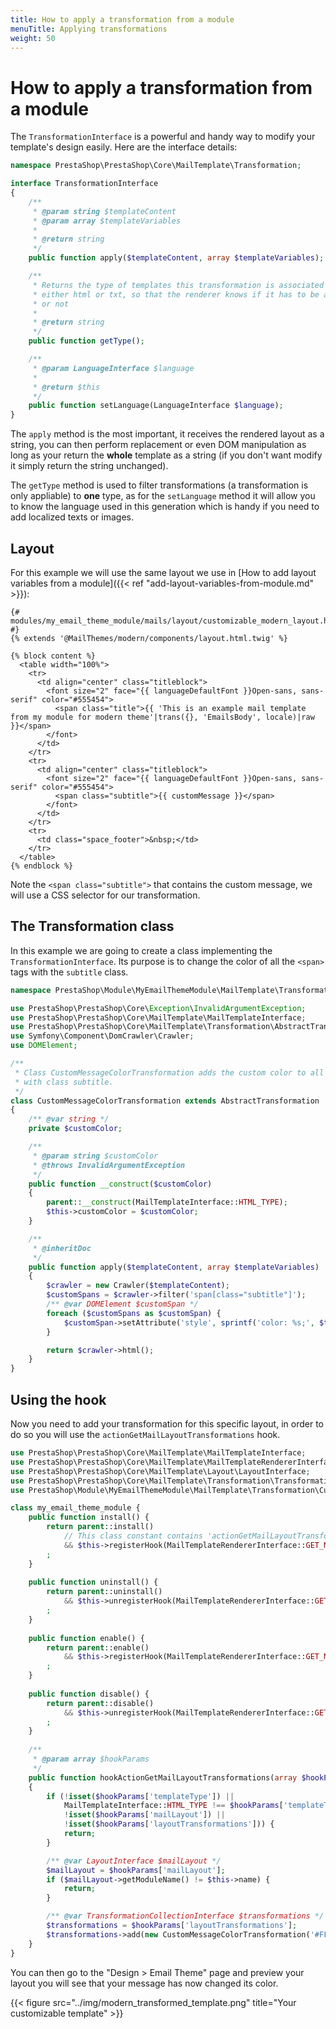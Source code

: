 ```yaml
---
title: How to apply a transformation from a module
menuTitle: Applying transformations
weight: 50
---
```


# How to apply a transformation from a module

The `TransformationInterface` is a powerful and handy way to modify your template's design easily.
Here are the interface details:

```php
namespace PrestaShop\PrestaShop\Core\MailTemplate\Transformation;

interface TransformationInterface
{
    /**
     * @param string $templateContent
     * @param array $templateVariables
     *
     * @return string
     */
    public function apply($templateContent, array $templateVariables);

    /**
     * Returns the type of templates this transformation is associated with,
     * either html or txt, so that the renderer knows if it has to be applied
     * or not
     *
     * @return string
     */
    public function getType();

    /**
     * @param LanguageInterface $language
     *
     * @return $this
     */
    public function setLanguage(LanguageInterface $language);
}
```

The `apply` method is the most important, it receives the rendered layout as a string, you can then perform replacement
or even DOM manipulation as long as your return the **whole** template as a string (if you don't want modify it simply
return the string unchanged).

The `getType` method is used to filter transformations (a transformation is only appliable) to **one** type, as for the
`setLanguage` method it will allow you to know the language used in this generation which is handy if you need to add
localized texts or images.

## Layout

For this example we will use the same layout we use in [How to add layout variables from a module]({{< ref "add-layout-variables-from-module.md" >}}):

```twig
{# modules/my_email_theme_module/mails/layout/customizable_modern_layout.html.twig #}
{% extends '@MailThemes/modern/components/layout.html.twig' %}

{% block content %}
  <table width="100%">
    <tr>
      <td align="center" class="titleblock">
        <font size="2" face="{{ languageDefaultFont }}Open-sans, sans-serif" color="#555454">
          <span class="title">{{ 'This is an example mail template from my module for modern theme'|trans({}, 'EmailsBody', locale)|raw }}</span>
        </font>
      </td>
    </tr>
    <tr>
      <td align="center" class="titleblock">
        <font size="2" face="{{ languageDefaultFont }}Open-sans, sans-serif" color="#555454">
          <span class="subtitle">{{ customMessage }}</span>
        </font>
      </td>
    </tr>
    <tr>
      <td class="space_footer">&nbsp;</td>
    </tr>
  </table>
{% endblock %}
```

Note the `<span class="subtitle">` that contains the custom message, we will use a CSS selector for our transformation.

## The Transformation class

In this example we are going to create a class implementing the `TransformationInterface`. Its purpose is to change the color
of all the `<span>` tags with the `subtitle` class.

```php
namespace PrestaShop\Module\MyEmailThemeModule\MailTemplate\Transformation;

use PrestaShop\PrestaShop\Core\Exception\InvalidArgumentException;
use PrestaShop\PrestaShop\Core\MailTemplate\MailTemplateInterface;
use PrestaShop\PrestaShop\Core\MailTemplate\Transformation\AbstractTransformation;
use Symfony\Component\DomCrawler\Crawler;
use DOMElement;

/**
 * Class CustomMessageColorTransformation adds the custom color to all spans
 * with class subtitle.
 */
class CustomMessageColorTransformation extends AbstractTransformation
{
    /** @var string */
    private $customColor;

    /**
     * @param string $customColor
     * @throws InvalidArgumentException
     */
    public function __construct($customColor)
    {
        parent::__construct(MailTemplateInterface::HTML_TYPE);
        $this->customColor = $customColor;
    }

    /**
     * @inheritDoc
     */
    public function apply($templateContent, array $templateVariables)
    {
        $crawler = new Crawler($templateContent);
        $customSpans = $crawler->filter('span[class="subtitle"]');
        /** @var DOMElement $customSpan */
        foreach ($customSpans as $customSpan) {
            $customSpan->setAttribute('style', sprintf('color: %s;', $this->customColor));
        }

        return $crawler->html();
    }
}
```

## Using the hook

Now you need to add your transformation for this specific layout, in order to do so you will use
the `actionGetMailLayoutTransformations` hook.

```php
use PrestaShop\PrestaShop\Core\MailTemplate\MailTemplateInterface;
use PrestaShop\PrestaShop\Core\MailTemplate\MailTemplateRendererInterface;
use PrestaShop\PrestaShop\Core\MailTemplate\Layout\LayoutInterface;
use PrestaShop\PrestaShop\Core\MailTemplate\Transformation\TransformationCollectionInterface;
use PrestaShop\Module\MyEmailThemeModule\MailTemplate\Transformation\CustomMessageColorTransformation;

class my_email_theme_module {
    public function install() {
        return parent::install()
            // This class constant contains 'actionGetMailLayoutTransformations'
            && $this->registerHook(MailTemplateRendererInterface::GET_MAIL_LAYOUT_TRANSFORMATIONS)
        ;
    }
    
    public function uninstall() {
        return parent::uninstall()
            && $this->unregisterHook(MailTemplateRendererInterface::GET_MAIL_LAYOUT_TRANSFORMATIONS)
        ;        
    }
    
    public function enable() {
        return parent::enable()
            && $this->registerHook(MailTemplateRendererInterface::GET_MAIL_LAYOUT_TRANSFORMATIONS)
        ;
    }
    
    public function disable() {
        return parent::disable()
            && $this->unregisterHook(MailTemplateRendererInterface::GET_MAIL_LAYOUT_TRANSFORMATIONS)
        ;        
    }
    
    /**
     * @param array $hookParams
     */
    public function hookActionGetMailLayoutTransformations(array $hookParams)
    {
        if (!isset($hookParams['templateType']) ||
            MailTemplateInterface::HTML_TYPE !== $hookParams['templateType'] ||
            !isset($hookParams['mailLayout']) ||
            !isset($hookParams['layoutTransformations'])) {
            return;
        }

        /** @var LayoutInterface $mailLayout */
        $mailLayout = $hookParams['mailLayout'];
        if ($mailLayout->getModuleName() != $this->name) {
            return;
        }

        /** @var TransformationCollectionInterface $transformations */
        $transformations = $hookParams['layoutTransformations'];
        $transformations->add(new CustomMessageColorTransformation('#FF0000'));
    }
}
```

You can then go to the "Design > Email Theme" page and preview your layout you will see that your message has now changed its color.

{{< figure src="../img/modern_transformed_template.png" title="Your customizable template" >}}
